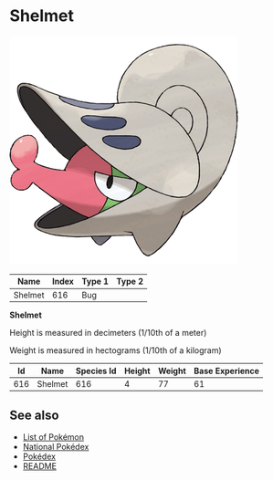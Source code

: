 # Shelmet


![Shelmet](images/616.png)

| **Name** | **Index** | **Type 1** | **Type 2** |
|----|----|----|----|
| Shelmet | 616 | Bug  |  |

**Shelmet** 


Height is measured in decimeters (1/10th of a meter)

Weight is measured in hectograms (1/10th of a kilogram)

| **Id** | **Name** | **Species Id** | **Height** | **Weight** | **Base Experience** |
|--------|----------|----------------|------------|------------|---------------------|
| 616 | Shelmet | 616 | 4 | 77 | 61 |


## See also

- [List of Pokémon](../pokemon.md)
- [National Pokédex](../national_pokedex.md)
- [Pokédex](../pokedex.md)
- [README](../README.md)
